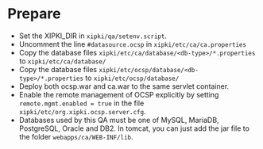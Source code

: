 # Prepare

- Set the XIPKI_DIR in `xipki/qa/setenv.script`.
- Uncomment the line `#datasource.ocsp` in `xipki/etc/ca/ca.properties`
- Copy the database files `xipki/etc/ca/database/<db-type>/*.properties` to `xipki/etc/ca/database/`
- Copy the database files `xipki/etc/ocsp/database/<db-type>/*.properties` to `xipki/etc/ocsp/database/`
- Deploy both ocsp.war and ca.war to the same servlet container.
- Enable the remote management of OCSP explicitly by setting `remote.mgmt.enabled = true`
  in the file `xipki/etc/org.xipki.ocsp.server.cfg`.
- Databases used by this QA must be one of MySQL, MariaDB, PostgreSQL, Oracle and DB2.
  In tomcat, you can just add the jar file to the folder `webapps/ca/WEB-INF/lib`. 

